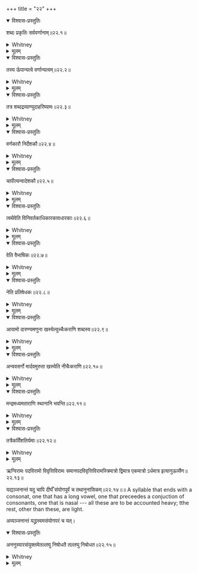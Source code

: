 +++
title = "२२"
+++
<details open><summary>विश्वास-प्रस्तुतिः</summary>

शब्दः प्रकृतिः सर्ववर्णानाम्॥२२.१॥
</details>

<details><summary>Whitney</summary>

Tone is the material of all articulate sounds.  
</details>

<details><summary>मूलम्</summary>

शब्दः प्रकृतिः सर्ववर्णानाम्॥२२.१॥
</details>

<details open><summary>विश्वास-प्रस्तुतिः</summary>

तस्य र्ऊपान्यत्वे वर्णान्यत्वम्॥२२.२॥
</details>

<details><summary>Whitney</summary>

In the difference of form of the former consists the difference of the latter.  
</details>

<details><summary>मूलम्</summary>

तस्य र्ऊपान्यत्वे वर्णान्यत्वम्॥२२.२॥
</details>

<details open><summary>विश्वास-प्रस्तुतिः</summary>

तत्र शब्दद्रव्याण्युदाहरिष्यामः॥२२.३॥
</details>

<details><summary>Whitney</summary>

Here we will instance the offices of terms.  
</details>

<details><summary>मूलम्</summary>

तत्र शब्दद्रव्याण्युदाहरिष्यामः॥२२.३॥
</details>

<details open><summary>विश्वास-प्रस्तुतिः</summary>

वर्णकारौ निर्देशकौ॥२२.४॥
</details>

<details><summary>Whitney</summary>

varuṇa and kāra are indicatory.  
</details>

<details><summary>मूलम्</summary>

वर्णकारौ निर्देशकौ॥२२.४॥
</details>

<details open><summary>विश्वास-प्रस्तुतिः</summary>

चापीत्यन्वादेशकौ॥२२.५॥
</details>

<details><summary>Whitney</summary>

ca and api are implicative.  
</details>

<details><summary>मूलम्</summary>

चापीत्यन्वादेशकौ॥२२.५॥
</details>

<details open><summary>विश्वास-प्रस्तुतिः</summary>

त्वथैवेति विनिवर्तकाधिकारकावधारकाः॥२२.६॥
</details>

<details><summary>Whitney</summary>

tu, atha, and eva are exceptional, introductory, and restrictive, respectively.  
</details>

<details><summary>मूलम्</summary>

त्वथैवेति विनिवर्तकाधिकारकावधारकाः॥२२.६॥
</details>

<details open><summary>विश्वास-प्रस्तुतिः</summary>

वेति वैभाषिकः॥२२.७॥
</details>

<details><summary>Whitney</summary>

vā is alternative.  
</details>

<details><summary>मूलम्</summary>

वेति वैभाषिकः॥२२.७॥
</details>

<details open><summary>विश्वास-प्रस्तुतिः</summary>

नेति प्रतिषेधकः॥२२.८॥
</details>

<details><summary>Whitney</summary>

na is prohibitive.  
</details>

<details><summary>मूलम्</summary>

नेति प्रतिषेधकः॥२२.८॥
</details>

<details open><summary>विश्वास-प्रस्तुतिः</summary>

आयामो दारुण्यमणुना खस्येत्युच्चैःकराणि शब्दस्य॥२२.९॥
</details>

<details><summary>Whitney</summary>

Tension, hardness, smallness of aperture, are producers of high tone.  
</details>

<details><summary>मूलम्</summary>

आयामो दारुण्यमणुना खस्येत्युच्चैःकराणि शब्दस्य॥२२.९॥
</details>

<details open><summary>विश्वास-प्रस्तुतिः</summary>

अन्ववसर्गो मार्दवमुरुता खस्येति नीचैःकराणि॥२२.१०॥
</details>

<details><summary>Whitney</summary>

Relaxation, softness, wideness of aperture, are producers of low tone.  
</details>

<details><summary>मूलम्</summary>

अन्ववसर्गो मार्दवमुरुता खस्येति नीचैःकराणि॥२२.१०॥
</details>

<details open><summary>विश्वास-प्रस्तुतिः</summary>

मन्द्रमध्यमताराणि स्थानानि भवन्ति॥२२.११॥
</details>

<details><summary>Whitney</summary>

Soft, middle, and loud are the three qualities.  
</details>

<details><summary>मूलम्</summary>

मन्द्रमध्यमताराणि स्थानानि भवन्ति॥२२.११॥
</details>

<details open><summary>विश्वास-प्रस्तुतिः</summary>

तत्रैकविँशतिर्यमाः॥२२.१२॥
</details>

<details><summary>Whitney</summary>

In them are twenty-one tones.  
</details>

<details><summary>मूलम्</summary>

तत्रैकविँशतिर्यमाः॥२२.१२॥
</details>

ऋग्विरामः पदविरामो विवृत्तिविरामः समानपदविवृत्तिविरामस्त्रिमात्रो द्विमात्र एकमात्रो ऽर्धमात्र इत्यानुऊर्व्येण॥२२.१३॥

यद्यञ्जनान्तं यदु चापि दीर्घँ संयोगपूर्वं च तथानुनासिकम्॥२२.१४॥॥
A syllable that ends with a consonat, one that has a long vowel, one that preceedes a conjuction of consonants, one that is nasal --- all these are to be accounted heavy; tthe rest, other than these, are light.  

अव्यञ्जनान्तं यद्ध्रस्वमसंयोगपरं च यत्।  
<details open><summary>विश्वास-प्रस्तुतिः</summary>

अननुस्वारसंयुक्तमेतल्लघु निषोधतै तल्लघु निबोधत॥२२.१५॥
</details>

<details><summary>Whitney</summary>

A syllable that does not end with a consonat, that has a short vowel, and that is not followed by a conjunction of consonants, and one that is not combined with anusvāra --- know that to be light.  
</details>

<details><summary>मूलम्</summary>

अननुस्वारसंयुक्तमेतल्लघु निषोधतै तल्लघु निबोधत॥२२.१५॥
</details>
